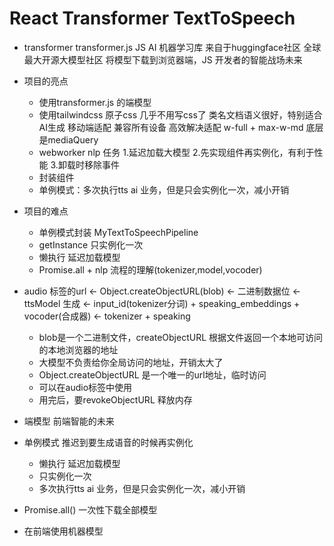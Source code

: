# React Transformer TextToSpeech

- transformer
    transformer.js  JS AI 机器学习库
    来自于huggingface社区 全球最大开源大模型社区
    将模型下载到浏览器端，JS 开发者的智能战场未来
- 项目的亮点
    - 使用transformer.js 的端模型
    - 使用tailwindcss 原子css 几乎不用写css了
        类名文档语义很好，特别适合AI生成
        移动端适配 兼容所有设备 高效解决适配 w-full + max-w-md 底层是mediaQuery
    - webworker nlp 任务
        1.延迟加载大模型
        2.先实现组件再实例化，有利于性能
        3.卸载时移除事件
    - 封装组件
    - 单例模式：多次执行tts ai 业务，但是只会实例化一次，减小开销
- 项目的难点
    - 单例模式封装 MyTextToSpeechPipeline
    - getInstance 只实例化一次
    - 懒执行 延迟加载模型
    - Promise.all + nlp 流程的理解(tokenizer,model,vocoder)

- audio 标签的url <- Object.createObjectURL(blob) <- 二进制数据位 <- ttsModel 生成 
    <- input_id(tokenizer分词) + speaking_embeddings + vocoder(合成器) <- tokenizer + speaking

    - blob是一个二进制文件，createObjectURL 根据文件返回一个本地可访问的本地浏览器的地址
    - 大模型不负责给你全局访问的地址，开销太大了
    - Object.createObjectURL 是一个唯一的url地址，临时访问
    - 可以在audio标签中使用
    - 用完后，要revokeObjectURL 释放内存

- 端模型 前端智能的未来
- 单例模式 推迟到要生成语音的时候再实例化
    - 懒执行 延迟加载模型
    - 只实例化一次
    - 多次执行tts ai 业务，但是只会实例化一次，减小开销
- Promise.all() 一次性下载全部模型
- 在前端使用机器模型